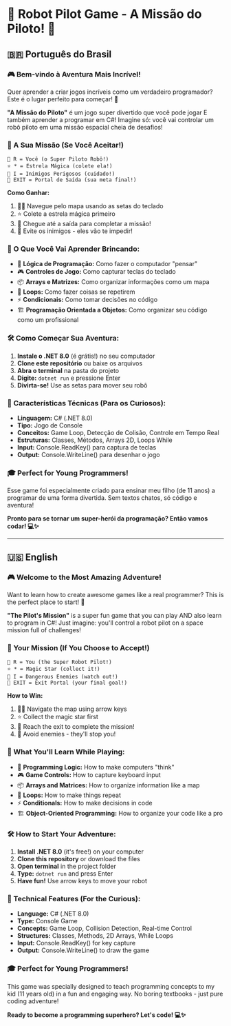 # 🤖 Robot Pilot Game - A Missão do Piloto! 🚀

## 🇧🇷 Português do Brasil

### 🎮 Bem-vindo à Aventura Mais Incrível!

Quer aprender a criar jogos incríveis como um verdadeiro programador? Este é o lugar perfeito para começar! 🌟

**"A Missão do Piloto"** é um jogo super divertido que você pode jogar E também aprender a programar em C#! Imagine só: você vai controlar um robô piloto em uma missão espacial cheia de desafios!

### 🚀 A Sua Missão (Se Você Aceitar!)

```
🤖 R = Você (o Super Piloto Robô!)
⭐ * = Estrela Mágica (colete ela!)
👾 I = Inimigos Perigosos (cuidado!)
🚪 EXIT = Portal de Saída (sua meta final!)
```

**Como Ganhar:** 
1. 🏃‍♂️ Navegue pelo mapa usando as setas do teclado
2. ⭐ Colete a estrela mágica primeiro
3. 🚪 Chegue até a saída para completar a missão!
4. 🚫 Evite os inimigos - eles vão te impedir!

### 🎯 O Que Você Vai Aprender Brincando:

- 🧠 **Lógica de Programação:** Como fazer o computador "pensar"
- 🎮 **Controles de Jogo:** Como capturar teclas do teclado
- 📦 **Arrays e Matrizes:** Como organizar informações como um mapa
- 🔄 **Loops:** Como fazer coisas se repetirem
- ⚡ **Condicionais:** Como tomar decisões no código
- 🏗️ **Programação Orientada a Objetos:** Como organizar seu código como um profissional

### 🛠️ Como Começar Sua Aventura:

1. **Instale o .NET 8.0** (é grátis!) no seu computador
2. **Clone este repositório** ou baixe os arquivos
3. **Abra o terminal** na pasta do projeto
4. **Digite:** `dotnet run` e pressione Enter
5. **Divirta-se!** Use as setas para mover seu robô

### 🎨 Características Técnicas (Para os Curiosos):

- **Linguagem:** C# (.NET 8.0)
- **Tipo:** Jogo de Console 
- **Conceitos:** Game Loop, Detecção de Colisão, Controle em Tempo Real
- **Estruturas:** Classes, Métodos, Arrays 2D, Loops While
- **Input:** Console.ReadKey() para captura de teclas
- **Output:** Console.WriteLine() para desenhar o jogo

### 🎓 Perfect for Young Programmers!

Esse game foi especialmente criado para ensinar meu filho (de 11 anos) a programar de uma forma divertida. Sem textos chatos, só código e aventura!

**Pronto para se tornar um super-herói da programação? Então vamos codar! 💻✨**

---

## 🇺🇸 English

### 🎮 Welcome to the Most Amazing Adventure!

Want to learn how to create awesome games like a real programmer? This is the perfect place to start! 🌟

**"The Pilot's Mission"** is a super fun game that you can play AND also learn to program in C#! Just imagine: you'll control a robot pilot on a space mission full of challenges!

### 🚀 Your Mission (If You Choose to Accept!)

```
🤖 R = You (the Super Robot Pilot!)
⭐ * = Magic Star (collect it!)
👾 I = Dangerous Enemies (watch out!)
🚪 EXIT = Exit Portal (your final goal!)
```

**How to Win:** 
1. 🏃‍♂️ Navigate the map using arrow keys
2. ⭐ Collect the magic star first
3. 🚪 Reach the exit to complete the mission!
4. 🚫 Avoid enemies - they'll stop you!

### 🎯 What You'll Learn While Playing:

- 🧠 **Programming Logic:** How to make computers "think"
- 🎮 **Game Controls:** How to capture keyboard input
- 📦 **Arrays and Matrices:** How to organize information like a map
- 🔄 **Loops:** How to make things repeat
- ⚡ **Conditionals:** How to make decisions in code
- 🏗️ **Object-Oriented Programming:** How to organize your code like a pro

### 🛠️ How to Start Your Adventure:

1. **Install .NET 8.0** (it's free!) on your computer
2. **Clone this repository** or download the files
3. **Open terminal** in the project folder
4. **Type:** `dotnet run` and press Enter
5. **Have fun!** Use arrow keys to move your robot

### 🎨 Technical Features (For the Curious):

- **Language:** C# (.NET 8.0)
- **Type:** Console Game
- **Concepts:** Game Loop, Collision Detection, Real-time Control
- **Structures:** Classes, Methods, 2D Arrays, While Loops
- **Input:** Console.ReadKey() for key capture
- **Output:** Console.WriteLine() to draw the game

### 🎓 Perfect for Young Programmers!

This game was specially designed to teach programming concepts to my kid (11 years old) in a fun and engaging way. No boring textbooks - just pure coding adventure!

**Ready to become a programming superhero? Let's code! 💻✨**
